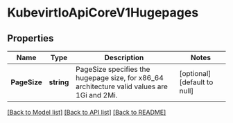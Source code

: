 # KubevirtIoApiCoreV1Hugepages

## Properties
Name | Type | Description | Notes
------------ | ------------- | ------------- | -------------
**PageSize** | **string** | PageSize specifies the hugepage size, for x86_64 architecture valid values are 1Gi and 2Mi. | [optional] [default to null]

[[Back to Model list]](../README.md#documentation-for-models) [[Back to API list]](../README.md#documentation-for-api-endpoints) [[Back to README]](../README.md)


